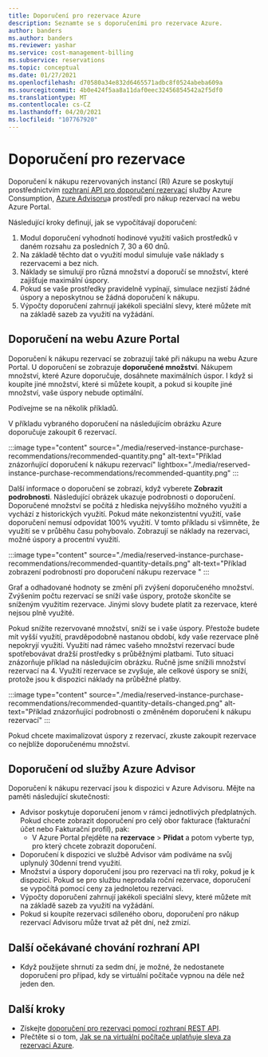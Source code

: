```yaml
---
title: Doporučení pro rezervace Azure
description: Seznamte se s doporučeními pro rezervace Azure.
author: banders
ms.author: banders
ms.reviewer: yashar
ms.service: cost-management-billing
ms.subservice: reservations
ms.topic: conceptual
ms.date: 01/27/2021
ms.openlocfilehash: d70580a34e832d6465571adbc8f0524abeba609a
ms.sourcegitcommit: 4b0e424f5aa8a11daf0eec32456854542a2f5df0
ms.translationtype: MT
ms.contentlocale: cs-CZ
ms.lasthandoff: 04/20/2021
ms.locfileid: "107767920"
---
```

# <a name="reservation-recommendations"></a>Doporučení pro rezervace

Doporučení k nákupu rezervovaných instancí (RI) Azure se poskytují prostřednictvím [rozhraní API pro doporučení rezervací](/rest/api/consumption/reservationrecommendations) služby Azure Consumption, [Azure Advisoru](../../advisor/advisor-cost-recommendations.md#buy-reserved-virtual-machine-instances-to-save-money-over-pay-as-you-go-costs)a prostředí pro nákup rezervací na webu Azure Portal.

Následující kroky definují, jak se vypočítávají doporučení:

1. Modul doporučení vyhodnotí hodinové využití vašich prostředků v daném rozsahu za posledních 7, 30 a 60 dnů.
2. Na základě těchto dat o využití modul simuluje vaše náklady s rezervacemi a bez nich.
3. Náklady se simulují pro různá množství a doporučí se množství, které zajišťuje maximální úspory.
4. Pokud se vaše prostředky pravidelně vypínají, simulace nezjistí žádné úspory a neposkytnou se žádná doporučení k nákupu.
5. Výpočty doporučení zahrnují jakékoli speciální slevy, které můžete mít na základě sazeb za využití na vyžádání.

## <a name="recommendations-in-the-azure-portal"></a>Doporučení na webu Azure Portal

Doporučení k nákupu rezervací se zobrazují také při nákupu na webu Azure Portal. U doporučení se zobrazuje **doporučené množství**. Nákupem množství, které Azure doporučuje, dosáhnete maximálních úspor. I když si koupíte jiné množství, které si můžete koupit, a pokud si koupíte jiné množství, vaše úspory nebude optimální.

Podívejme se na několik příkladů.

V příkladu vybraného doporučení na následujícím obrázku Azure doporučuje zakoupit 6 rezervací.

:::image type="content" source="./media/reserved-instance-purchase-recommendations/recommended-quantity.png" alt-text="Příklad znázorňující doporučení k nákupu rezervací" lightbox="./media/reserved-instance-purchase-recommendations/recommended-quantity.png" :::

Další informace o doporučení se zobrazí, když vyberete **Zobrazit podrobnosti**. Následující obrázek ukazuje podrobnosti o doporučení. Doporučené množství se počítá z hlediska nejvyššího možného využití a vychází z historických využití. Pokud máte nekonzistentní využití, vaše doporučení nemusí odpovídat 100% využití. V tomto příkladu si všimněte, že využití se v průběhu času pohybovalo. Zobrazují se náklady na rezervaci, možné úspory a procentní využití.

:::image type="content" source="./media/reserved-instance-purchase-recommendations/recommended-quantity-details.png" alt-text="Příklad zobrazení podrobností pro doporučení nákupu rezervace " :::

Graf a odhadované hodnoty se změní při zvýšení doporučeného množství. Zvýšením počtu rezervací se sníží vaše úspory, protože skončíte se sníženým využitím rezervace. Jinými slovy budete platit za rezervace, které nejsou plně využité.

Pokud snížíte rezervované množství, sníží se i vaše úspory. Přestože budete mít vyšší využití, pravděpodobně nastanou období, kdy vaše rezervace plně nepokryjí využití. Využití nad rámec vašeho množství rezervací bude spotřebovávat dražší prostředky s průběžnými platbami. Tuto situaci znázorňuje příklad na následujícím obrázku. Ručně jsme snížili množství rezervací na 4. Využití rezervace se zvyšuje, ale celkové úspory se sníží, protože jsou k dispozici náklady na průběžné platby.

:::image type="content" source="./media/reserved-instance-purchase-recommendations/recommended-quantity-details-changed.png" alt-text="Příklad znázorňující podrobnosti o změněném doporučení k nákupu rezervací" :::

Pokud chcete maximalizovat úspory z rezervací, zkuste zakoupit rezervace co nejblíže doporučenému množství.

## <a name="recommendations-in-azure-advisor"></a>Doporučení od služby Azure Advisor

Doporučení k nákupu rezervací jsou k dispozici v Azure Advisoru. Mějte na paměti následující skutečnosti:

- Advisor poskytuje doporučení jenom v rámci jednotlivých předplatných. Pokud chcete zobrazit doporučení pro celý obor fakturace (fakturační účet nebo Fakturační profil), pak:
  -  V Azure Portal přejděte na **rezervace**  >  **Přidat** a potom vyberte typ, pro který chcete zobrazit doporučení.
- Doporučení k dispozici ve službě Advisor vám podíváme na svůj uplynulý 30denní trend využití.
- Množství a úspory doporučení jsou pro rezervaci na tři roky, pokud je k dispozici. Pokud se pro službu neprodala roční rezervace, doporučení se vypočítá pomocí ceny za jednoletou rezervaci.
- Výpočty doporučení zahrnují jakékoli speciální slevy, které můžete mít na základě sazeb za využití na vyžádání.
- Pokud si koupíte rezervaci sdíleného oboru, doporučení pro nákup rezervací Advisoru může trvat až pět dní, než zmizí.

## <a name="other-expected-api-behavior"></a>Další očekávané chování rozhraní API

- Když použijete shrnutí za sedm dní, je možné, že nedostanete doporučení pro případ, kdy se virtuální počítače vypnou na déle než jeden den.

## <a name="next-steps"></a>Další kroky
- Získejte [doporučení pro rezervaci pomocí rozhraní REST API](/rest/api/consumption/reservationrecommendations/list).
- Přečtěte si o tom, [Jak se na virtuální počítače uplatňuje sleva za rezervaci Azure](../manage/understand-vm-reservation-charges.md).
